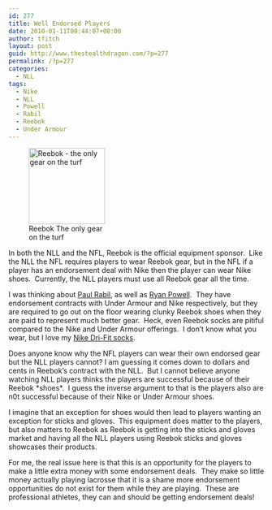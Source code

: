 ```yaml
---
id: 277
title: Well Endorsed Players
date: 2010-01-11T00:44:07+00:00
author: tfitch
layout: post
guid: http://www.thestealthdragon.com/?p=277
permalink: /?p=277
categories:
  - NLL
tags:
  - Nike
  - NLL
  - Powell
  - Rabil
  - Reebok
  - Under Armour
---
```

<figure id="attachment_279" aria-describedby="caption-attachment-279" style="width: 150px" class="wp-caption alignright"><img class="size-thumbnail wp-image-279" title="reebok-logo-final" src="http://www.thestealthdragon.com/wp-content/uploads/2010/01/reebok-logo-final-150x150.jpg" alt="Reebok - the only gear on the turf" width="150" height="150" /><figcaption id="caption-attachment-279" class="wp-caption-text">Reebok  
The only gear on the turf</figcaption></figure> 

In both the NLL and the NFL, Reebok is the official equipment sponsor.  Like the NLL the NFL requires players to wear Reebok gear, but in the NFL if a player has an endorsement deal with Nike then the player can wear Nike shoes.  Currently, the NLL players must use all Reebok gear all the time.

I was thinking about <a href="http://www.rabilslacrosse.com/" target="_new" rel="noopener noreferrer">Paul Rabil</a>, as well as <a href="http://rhinolacrosse.com/" target="_new" rel="noopener noreferrer">Ryan Powell</a>.  They have endorsement contracts with Under Armour and Nike respectively, but they are required to go out on the floor wearing clunky Reebok shoes when they are paid to represent much better gear.  Heck, even Reebok socks are pitiful compared to the Nike and Under Armour offerings.  I don&#8217;t know what you wear, but I love my [Nike Dri-Fit socks](http://www.amazon.com/gp/product/B002ZEB062?ie=UTF8&tag=tylfit-20&linkCode=as2&camp=1789&creative=390957&creativeASIN=B002ZEB062).

Does anyone know why the NFL players can wear their own endorsed gear but the NLL players cannot? I am guessing it comes down to dollars and cents in Reebok&#8217;s contract with the NLL.  But I cannot believe anyone watching NLL players thinks the players are successful because of their Reebok \*shoes\*.  I guess the inverse argument to that is the players also are n0t successful because of their Nike or Under Armour shoes.

I imagine that an exception for shoes would then lead to players wanting an exception for sticks and gloves.  This equipment does matter to the players, but also matters to Reebok as Reebok is getting into the sticks and gloves market and having all the NLL players using Reebok sticks and gloves showcases their products.

For me, the real issue here is that this is an opportunity for the players to make a little extra money with some endorsement deals.  They make so little money actually playing lacrosse that it is a shame more endorsement opportunities do not exist for them while they are playing.  These are professional athletes, they can and should be getting endorsement deals!